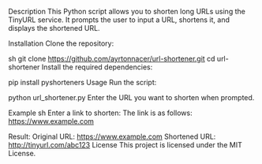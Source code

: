 Description
This Python script allows you to shorten long URLs using the TinyURL service. It prompts the user to input a URL, shortens it, and displays the shortened URL.

Installation
Clone the repository:

sh
git clone https://github.com/ayrtonnacer/url-shortener.git
cd url-shortener
Install the required dependencies:

pip install pyshorteners
Usage
Run the script:

python url_shortener.py
Enter the URL you want to shorten when prompted.

Example
sh
Enter a link to shorten:
The link is as follows: https://www.example.com

Result:
Original URL: https://www.example.com
Shortened URL: http://tinyurl.com/abc123
License
This project is licensed under the MIT License.
